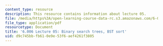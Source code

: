 ```yaml
---
content_type: resource
description: This resource contains information about lecture 05.
file: /media/https%3A/open-learning-course-data-rc.s3.amazonaws.com/6-006-introduction-to-algorithms-fall-2011/d9c745bbfb610e9e53f6aef4261f3805_MIT6_006F11_lec05.pdf
file_type: application/pdf
resourcetype: Document
title: '6.006 Lecture 05: Binary search trees, BST sort'
uid: d9c745bb-fb61-0e9e-53f6-aef4261f3805
---
```

